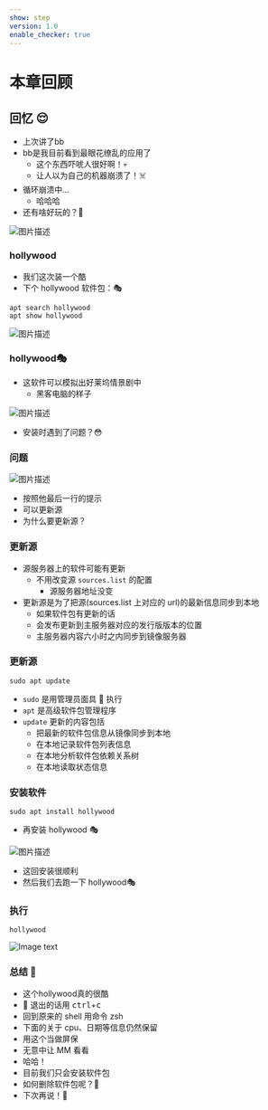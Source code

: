 ```yaml
---
show: step
version: 1.0
enable_checker: true
---
```


# 本章回顾

## 回忆 😌

- 上次讲了bb
- bb是我目前看到最眼花缭乱的应用了
	- 这个东西吓唬人很好啊！💀
	- 让人以为自己的机器崩溃了！☠️ 
- 循环崩溃中...
	- 哈哈哈
- 还有啥好玩的？👻 

![图片描述](https://doc.shiyanlou.com/courses/uid1190679-20220902-1662083399309)

### hollywood

- 我们这次装一个酷
- 下个 hollywood 软件包：🎭 

```shell
apt search hollywood
apt show hollywood
```

![图片描述](https://doc.shiyanlou.com/courses/uid1190679-20220902-1662083451186)

### hollywood🎭

- 这软件可以模拟出好莱坞情景剧中
	- 黑客电脑的样子

![图片描述](https://doc.shiyanlou.com/courses/uid1190679-20220902-1662083585233)

- 安装时遇到了问题？😳

### 问题

![图片描述](https://doc.shiyanlou.com/courses/uid1190679-20220902-1662083795353)

- 按照他最后一行的提示
- 可以更新源
- 为什么要更新源？

### 更新源

- 源服务器上的软件可能有更新
	- 不用改变源 `sources.list` 的配置
		- 源服务器地址没变
- 更新源是为了把源(sources.list 上对应的 url)的最新信息同步到本地
	- 如果软件包有更新的话
	- 会发布更新到主服务器对应的发行版版本的位置
	- 主服务器内容六小时之内同步到镜像服务器

### 更新源

```shell
sudo apt update
```

- `sudo` 是用管理员面具 👺 执行
- `apt` 是高级软件包管理程序
- `update` 更新的内容包括
  - 把最新的软件包信息从镜像同步到本地
  - 在本地记录软件包列表信息
  - 在本地分析软件包依赖关系树
  - 在本地读取状态信息

### 安装软件


```
sudo apt install hollywood 
```

- 再安装 hollywood 🎭

![图片描述](https://doc.shiyanlou.com/courses/uid1190679-20220902-1662083874213)

- 这回安装很顺利
- 然后我们去跑一下 hollywood🎭

### 执行

```shell
hollywood
```

![Image text](https://labfile.oss.aliyuncs.com/courses/2712/hollywood.png)

### 总结 🤨

- 这个hollywood真的很酷
- 👻 退出的话用 <kbd>ctrl</kbd>+<kbd>c</kbd>
- 回到原来的 shell 用命令 zsh
- 下面的关于 cpu、日期等信息仍然保留
- 用这个当做屏保
- 无意中让 MM 看看
- 哈哈！
- 目前我们只会安装软件包
- 如何删除软件包呢？🤔 
- 下次再说！👋
